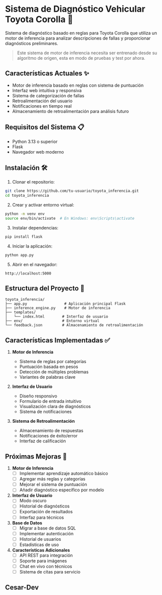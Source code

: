 # Sistema de Diagnóstico Vehicular Toyota Corolla 🚗

Sistema de diagnóstico basado en reglas para Toyota Corolla que utiliza un motor de inferencia para analizar descripciones de fallas y proporcionar diagnósticos preliminares.

> Este sistema de motor de inferencia necesita ser entrenado desde su algoritmo de origen, esta en modo de pruebas y test por ahora.

## Características Actuales ✨

- Motor de inferencia basado en reglas con sistema de puntuación
- Interfaz web intuitiva y responsiva
- Sistema de categorización de fallas
- Retroalimentación del usuario
- Notificaciones en tiempo real
- Almacenamiento de retroalimentación para análisis futuro

## Requisitos del Sistema 📋

- Python 3.13 o superior
- Flask
- Navegador web moderno

## Instalación 🛠️

1. Clonar el repositorio:
```bash
git clone https://github.com/tu-usuario/toyota_inferencia.git
cd toyota_inferencia
```

2. Crear y activar entorno virtual:
```bash
python -m venv env
source env/bin/activate  # En Windows: env\Scripts\activate
```

3. Instalar dependencias:
```bash
pip install flask
```

4. Iniciar la aplicación:
```bash
python app.py
```

5. Abrir en el navegador:
```
http://localhost:5000
```

## Estructura del Proyecto 📁

```
toyota_inferencia/
├── app.py                 # Aplicación principal Flask
├── inference_engine.py    # Motor de inferencia
├── templates/
│   └── index.html        # Interfaz de usuario
├── env/                  # Entorno virtual
└── feedback.json         # Almacenamiento de retroalimentación
```

## Características Implementadas ✅

1. **Motor de Inferencia**
   - Sistema de reglas por categorías
   - Puntuación basada en pesos
   - Detección de múltiples problemas
   - Variantes de palabras clave

2. **Interfaz de Usuario**
   - Diseño responsivo
   - Formulario de entrada intuitivo
   - Visualización clara de diagnósticos
   - Sistema de notificaciones

3. **Sistema de Retroalimentación**
   - Almacenamiento de respuestas
   - Notificaciones de éxito/error
   - Interfaz de calificación

## Próximas Mejoras 🚀

1. **Motor de Inferencia**
   - [ ] Implementar aprendizaje automático básico
   - [ ] Agregar más reglas y categorías
   - [ ] Mejorar el sistema de puntuación
   - [ ] Añadir diagnóstico específico por modelo

2. **Interfaz de Usuario**
   - [ ] Modo oscuro
   - [ ] Historial de diagnósticos
   - [ ] Exportación de resultados
   - [ ] Interfaz para técnicos

3. **Base de Datos**
   - [ ] Migrar a base de datos SQL
   - [ ] Implementar autenticación
   - [ ] Historial de usuarios
   - [ ] Estadísticas de uso

4. **Características Adicionales**
   - [ ] API REST para integración
   - [ ] Soporte para imágenes
   - [ ] Chat en vivo con técnicos
   - [ ] Sistema de citas para servicio

## Cesar-Dev

